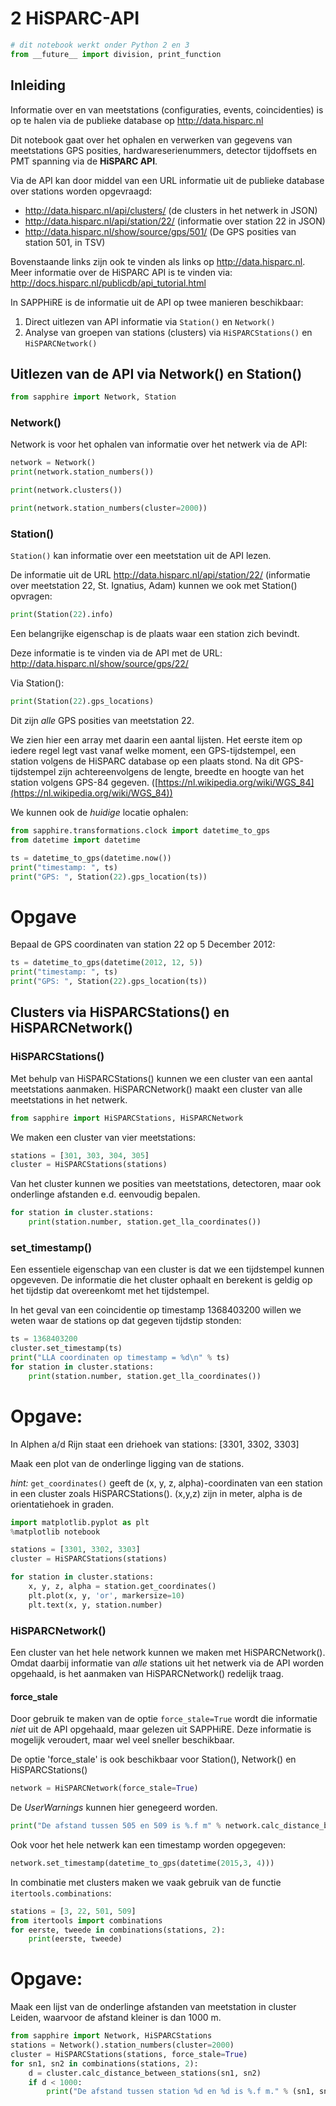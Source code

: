 # 2 HiSPARC-API

```python
# dit notebook werkt onder Python 2 en 3
from __future__ import division, print_function
```

## Inleiding
Informatie over en van meetstations (configuraties, events, coincidenties) is op
te halen via de publieke database op http://data.hisparc.nl

Dit notebook gaat over het ophalen en verwerken van gegevens van meetstations
GPS posities, hardwareserienummers, detector tijdoffsets en PMT spanning via de
**HiSPARC API**.

Via de API kan door middel van een URL informatie uit de publieke database over
stations worden opgevraagd:
- http://data.hisparc.nl/api/clusters/  (de clusters in het netwerk in JSON)
- http://data.hisparc.nl/api/station/22/  (informatie over station 22 in JSON)
- http://data.hisparc.nl/show/source/gps/501/  (De GPS posities van station 501,
in TSV)

Bovenstaande links zijn ook te vinden als links op http://data.hisparc.nl.
Meer informatie over de HiSPARC API is te vinden via:
http://docs.hisparc.nl/publicdb/api_tutorial.html

In SAPPHiRE is de informatie uit de API op twee manieren beschikbaar:
1. Direct uitlezen van API informatie via `Station()` en `Network()`
2. Analyse van groepen van stations (clusters) via `HiSPARCStations()` en
`HiSPARCNetwork()`

## Uitlezen van de API via Network() en Station()

```python
from sapphire import Network, Station
```

### Network()

Network is voor het ophalen van informatie over het netwerk via de API:

```python
network = Network()
print(network.station_numbers())
```

```python
print(network.clusters())
```

```python
print(network.station_numbers(cluster=2000))
```

### Station()
`Station()` kan informatie over een meetstation uit de API lezen.

De informatie uit de URL http://data.hisparc.nl/api/station/22/ (informatie over
meetstation 22, St. Ignatius, Adam) kunnen we ook met Station() opvragen:

```python
print(Station(22).info)
```

Een belangrijke eigenschap is de plaats waar een station zich bevindt.

Deze informatie is te vinden via de API met de URL:
http://data.hisparc.nl/show/source/gps/22/

Via Station():

```python
print(Station(22).gps_locations)
```

Dit zijn *alle* GPS posities van meetstation 22.

We zien hier een array met daarin een aantal lijsten. Het eerste item op iedere
regel legt vast vanaf welke moment, een GPS-tijdstempel, een station volgens de
HiSPARC database op een plaats stond. Na dit GPS-tijdstempel zijn
achtereenvolgens de lengte, breedte en hoogte van het station volgens GPS-84
gegeven.
([https://nl.wikipedia.org/wiki/WGS_84](https://nl.wikipedia.org/wiki/WGS_84))

We kunnen ook de *huidige* locatie ophalen:

```python
from sapphire.transformations.clock import datetime_to_gps
from datetime import datetime

ts = datetime_to_gps(datetime.now())
print("timestamp: ", ts)
print("GPS: ", Station(22).gps_location(ts))
```

# Opgave
Bepaal de GPS coordinaten van station 22 op 5 December 2012:

```python
ts = datetime_to_gps(datetime(2012, 12, 5))
print("timestamp: ", ts)
print("GPS: ", Station(22).gps_location(ts))
```

## Clusters via HiSPARCStations() en HiSPARCNetwork()

### HiSPARCStations()
Met behulp van HiSPARCStations() kunnen we een cluster van een aantal
meetstations aanmaken. HiSPARCNetwork() maakt een cluster van alle meetstations
in het netwerk.

```python
from sapphire import HiSPARCStations, HiSPARCNetwork
```

We maken een cluster van vier meetstations:

```python
stations = [301, 303, 304, 305]
cluster = HiSPARCStations(stations)
```

Van het cluster kunnen we posities van meetstations, detectoren, maar ook
onderlinge afstanden e.d. eenvoudig bepalen.

```python
for station in cluster.stations:
    print(station.number, station.get_lla_coordinates())
```

### set_timestamp()
Een essentiele eigenschap van een cluster is dat we een tijdstempel kunnen
opgeveven. De informatie die het cluster ophaalt en berekent is geldig op het
tijdstip dat overeenkomt met het tijdstempel.

In het geval van een coincidentie op timestamp 1368403200 willen we weten waar
de stations op dat gegeven tijdstip stonden:

```python
ts = 1368403200
cluster.set_timestamp(ts)
print("LLA coordinaten op timestamp = %d\n" % ts)
for station in cluster.stations:
    print(station.number, station.get_lla_coordinates())
```

# Opgave:

In Alphen a/d Rijn staat een driehoek van stations: [3301, 3302, 3303]

Maak een plot van de onderlinge ligging van de stations.

*hint:* `get_coordinates()` geeft de (x, y, z, alpha)-coordinaten van een
station in een cluster zoals HiSPARCStations(). (x,y,z) zijn in meter, alpha is
de orientatiehoek in graden.

```python
import matplotlib.pyplot as plt
%matplotlib notebook

stations = [3301, 3302, 3303]
cluster = HiSPARCStations(stations)

for station in cluster.stations:
    x, y, z, alpha = station.get_coordinates()
    plt.plot(x, y, 'or', markersize=10)
    plt.text(x, y, station.number)
```

### HiSPARCNetwork()

Een cluster van het hele network kunnen we maken met HiSPARCNetwork(). Omdat
daarbij informatie van *alle* stations uit het netwerk via de API worden
opgehaald, is het aanmaken van HiSPARCNetwork() redelijk traag.

#### force_stale
Door gebruik te maken van de optie `force_stale=True` wordt die informatie
*niet* uit de API opgehaald, maar gelezen uit SAPPHiRE. Deze informatie is
mogelijk veroudert, maar wel veel sneller beschikbaar.

De optie 'force_stale' is ook beschikbaar voor Station(), Network() en
HiSPARCStations()

```python
network = HiSPARCNetwork(force_stale=True)
```

De *UserWarnings* kunnen hier genegeerd worden.

```python
print("De afstand tussen 505 en 509 is %.f m" % network.calc_distance_between_stations(505, 509))
```

Ook voor het hele netwerk kan een timestamp worden opgegeven:

```python
network.set_timestamp(datetime_to_gps(datetime(2015,3, 4)))
```

In combinatie met clusters maken we vaak gebruik van de functie
`itertools.combinations`:

```python
stations = [3, 22, 501, 509]
from itertools import combinations
for eerste, tweede in combinations(stations, 2):
    print(eerste, tweede)
```

# Opgave:

Maak een lijst van de onderlinge afstanden van meetstation in cluster Leiden,
waarvoor de afstand kleiner is dan 1000 m.


```python
from sapphire import Network, HiSPARCStations
stations = Network().station_numbers(cluster=2000)
cluster = HiSPARCStations(stations, force_stale=True)
for sn1, sn2 in combinations(stations, 2):
    d = cluster.calc_distance_between_stations(sn1, sn2)
    if d < 1000:
        print("De afstand tussen station %d en %d is %.f m." % (sn1, sn2, d))

```
